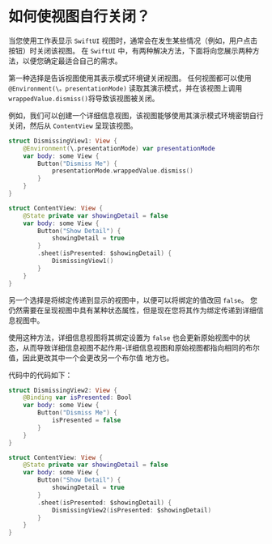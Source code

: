 如何使视图自行关闭？
===

当您使用工作表显示 `SwiftUI` 视图时，通常会在发生某些情况（例如，用户点击按钮）时关闭该视图。 在 `SwiftUI` 中，有两种解决方法，下面将向您展示两种方法，以便您确定最适合自己的需求。

第一种选择是告诉视图使用其表示模式环境键关闭视图。 任何视图都可以使用 `@Environment(\。presentationMode)` 读取其演示模式，并在该视图上调用 `wrappedValue.dismiss()`将导致该视图被关闭。

例如，我们可以创建一个详细信息视图，该视图能够使用其演示模式环境密钥自行关闭，然后从 `ContentView` 呈现该视图。

```swift
struct DismissingView1: View {
    @Environment(\.presentationMode) var presentationMode
    var body: some View {
        Button("Dismiss Me") {
            presentationMode.wrappedValue.dismiss()
        }
    }
}

struct ContentView: View {
    @State private var showingDetail = false
    var body: some View {
        Button("Show Detail") {
            showingDetail = true
        }
        .sheet(isPresented: $showingDetail) {
            DismissingView1()
        }
    }
}
```

另一个选择是将绑定传递到显示的视图中，以便可以将绑定的值改回 `false`。 您仍然需要在呈现视图中具有某种状态属性，但是现在您将其作为绑定传递到详细信息视图中。

使用这种方法，详细信息视图将其绑定设置为 `false` 也会更新原始视图中的状态，从而导致详细信息视图不起作用-详细信息视图和原始视图都指向相同的布尔值，因此更改其中一个会更改另一个布尔值 地方也。

代码中的代码如下：

```swift
struct DismissingView2: View {
    @Binding var isPresented: Bool
    var body: some View {
        Button("Dismiss Me") {
            isPresented = false
        }
    }
}

struct ContentView: View {
    @State private var showingDetail = false
    var body: some View {
        Button("Show Detail") {
            showingDetail = true
        }
        .sheet(isPresented: $showingDetail) {
            DismissingView2(isPresented: $showingDetail)
        }
    }
}
```
